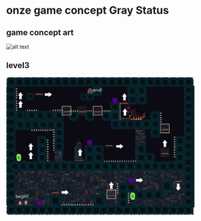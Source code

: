 # onze game concept Gray Status

## game concept art

![alt text](https://files.catbox.moe/lwo6fs.png)


## level3

![alt text](image.png)